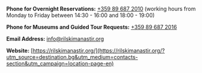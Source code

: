 **Phone for Overnight Reservations:**
[+359 89 687 2010](tel:+359896872010) (working hours from Monday to Friday between 14:30 - 16:00 and 18:00 - 19:00)

**Phone for Museums and Guided Tour Requests:**
[+359 89 687 2016](tel:+359896872016)

**Email Address:**
[info@rilskimanastir.org](mailto:info@rilskimanastir.org)

**Website:**
[https://rilskimanastir.org/](https://rilskimanastir.org/?utm_source=destination.bg&utm_medium=contacts-section&utm_campaign=location-page-en)

